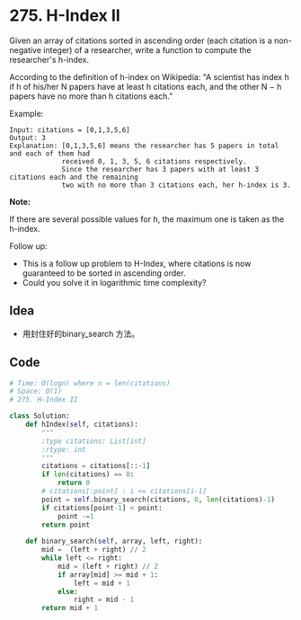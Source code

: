 # 275. H-Index II


Given an array of citations sorted in ascending order (each citation is a non-negative integer) of a researcher, write a function to compute the researcher's h-index.

According to the definition of h-index on Wikipedia: "A scientist has index h if h of his/her N papers have at least h citations each, and the other N − h papers have no more than h citations each."

Example:

```
Input: citations = [0,1,3,5,6]
Output: 3 
Explanation: [0,1,3,5,6] means the researcher has 5 papers in total and each of them had 
             received 0, 1, 3, 5, 6 citations respectively. 
             Since the researcher has 3 papers with at least 3 citations each and the remaining 
             two with no more than 3 citations each, her h-index is 3.
```

**Note:**

If there are several possible values for h, the maximum one is taken as the h-index.

Follow up:

* This is a follow up problem to H-Index, where citations is now guaranteed to be sorted in ascending order.
* Could you solve it in logarithmic time complexity?

## Idea

* 用封住好的binary_search 方法。

## Code

``` python
# Time: O(logn) where n = len(citations)
# Space: O(1)
# 275. H-Index II

class Solution:
    def hIndex(self, citations):
        """
        :type citations: List[int]
        :rtype: int
        """
        citations = citations[::-1]
        if len(citations) == 0:
            return 0
        # citations[:point] : i <= citations[i-1]
        point = self.binary_search(citations, 0, len(citations)-1)
        if citations[point-1] < point:
            point -=1
        return point
    
    def binary_search(self, array, left, right):
        mid =  (left + right) // 2
        while left <= right:
            mid = (left + right) // 2
            if array[mid] >= mid + 1:
                left = mid + 1
            else:
                right = mid - 1
        return mid + 1
        
```